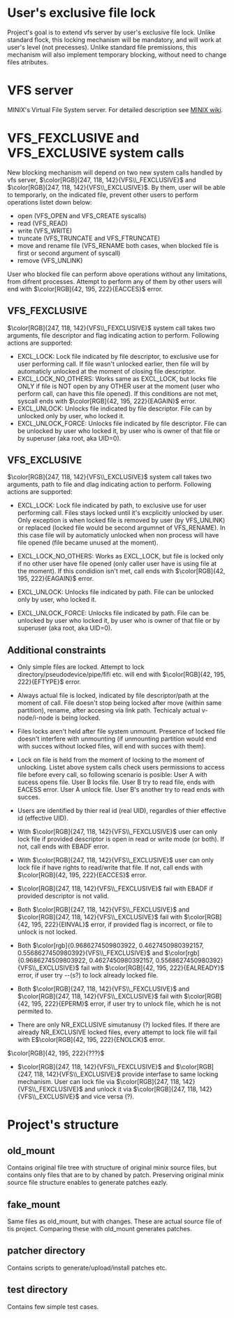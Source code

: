 # User's exclusive file lock
Project's goal is to extend vfs server by user's exclusive file lock. Unlike standard flock, this locking mechanism will be mandatory, and will work at user's level (not precesses). Unlike standard file premissions, this mechanism will also implement temporary blocking, without need to change files atributes.


# VFS server
MINIX's Virtual File System server. For detailed description see [MINIX wiki](https://wiki.minix3.org/doku.php?id=developersguide:vfsinternals).

# VFS_FEXCLUSIVE and VFS_EXCLUSIVE system calls

New blocking mechanism will depend on two new system calls handled by vfs server, $\color[RGB]{247, 118, 142}{VFS\\_FEXCLUSIVE}$ and $\color[RGB]{247, 118, 142}{VFS\\_EXCLUSIVE}$.
By them, user will be able to temporarly, on the indicated file, prevent other users to perform operations listet down below:
+ open (VFS_OPEN and VFS_CREATE syscalls)
+ read (VFS_READ)
+ write (VFS_WRITE)
+ truncate (VFS_TRUNCATE and VFS_FTRUNCATE)
+ move and rename file (VFS_RENAME both cases, when blocked file is first or second argument of syscall)
+ remove (VFS_UNLINK)

User who blocked file can perform above operations without any limitations, from difrent processes. Attempt to perform any of them by other users will end with $\color[RGB]{42, 195, 222}{EACCES}$ error.

## VFS_FEXCLUSIVE

 $\color[RGB]{247, 118, 142}{VFS\\_FEXCLUSIVE}$ system call takes two arguments, file descriptor and flag indicating action to perform. Following actions are supported:
+ EXCL_LOCK: Lock file indicated by file descriptor, to exclusive use for user performing call. If file wasn't unlocked earlier, then file will by automaticly unlocked at the moment of closing file descriptor.
+ EXCL_LOCK_NO_OTHERS: Works same as EXCL_LOCK, but locks file ONLY if file is NOT open by any OTHER user at the moment (user who perform call, can have this file opened). If this conditions are not met, syscall ends with $\color[RGB]{42, 195, 222}{EAGAIN}$ error.
+ EXCL_UNLOCK: Unlocks file indicated by file descriptor. File can by unlocked only by user, who locked it.
+ EXCL_UNLOCK_FORCE: Unlocks file indicated by file descriptor. File can be unlocked by user who locked it, by user who is owner of that file or by superuser (aka root, aka UID=0).

## VFS_EXCLUSIVE

 $\color[RGB]{247, 118, 142}{VFS\\_EXCLUSIVE}$ system call takes two arguments, path to file and dlag indicating action to perform. Following actions are supported:

+ EXCL_LOCK: Lock file indicated by path, to exclusive use for user performing call. Files stays locked until it's excplicitly unlocked by user. Only exception is when locked file is removed by user (by VFS_UNLINK) or replaced (locked file would be second argumnet of VFS_RENAME). In this case file will by automaticly unlocked when non process will have file opened (file became unused at the moment).

+ EXCL_LOCK_NO_OTHERS: Works as EXCL_LOCK, but file is locked only if no other user have file opened (only caller user have is using file at the moment). If this condidion isn't met, call ends with $\color[RGB]{42, 195, 222}{EAGAIN}$ error.

+ EXCL_UNLOCK: Unlocks file indicated by path. File can be unlocked only by user, who locked it.

+ EXCL_UNLOCK_FORCE: Unlocks file indicated by path. File can be unlocked by user who locked it, by user who is owner of that file or by superuser (aka root, aka UID=0).

## Additional constraints

+ Only simple files are locked. Attempt to lock directory/pseudodevice/pipe/fifi etc. will end with $\color[RGB]{42, 195, 222}{EFTYPE}$ error.

+ Always actual file is locked, indicated by file descriptor/path at the moment of call. File doesn't stop being locked after move (within same partition), rename, after accesing via link path. Techicaly actual v-node/i-node is being locked.

+ Files locks aren't held after file system unmount. Presence of locked file doesn't interfere with unmounting (if unmounting partition would end with succes without locked files, will end with succes with them).

+ Lock on file is held from the moment of locking to the moment of unlocking. Listet above system calls check users permissions to access file before every call, so following scenario is posible: User A with sucess opens file. User B locks file. User B try to read file, ends with EACESS error. User A unlock file. User B's another try to read ends with succes.

+ Users are identified by thier real id (real UID), regardles of thier effective id (effective UID).

+ With $\color[RGB]{247, 118, 142}{VFS\\_FEXCLUSIVE}$ user can only lock file if provided descriptor is open in read or write mode (or both). If not, call ends with EBADF error. 

+ With $\color[RGB]{247, 118, 142}{VFS\\_EXCLUSIVE}$ user can only lock file if have rights to read/write that file. If not, call ends with $\color[RGB]{42, 195, 222}{EACCES}$ error.

+ $\color[RGB]{247, 118, 142}{VFS\\_FEXCLUSIVE}$ fail with EBADF if provided descriptor is not valid.

+ Both $\color[RGB]{247, 118, 142}{VFS\\_FEXCLUSIVE}$ and $\color[RGB]{247, 118, 142}{VFS\\_EXCLUSIVE}$ fail with $\color[RGB]{42, 195, 222}{EINVAL}$ error, if provided flag is incorrect, or file to unlock is not locked.

+ Both $\color[rgb]{0.9686274509803922, 0.4627450980392157, 0.5568627450980392}{VFS\\_FEXCLUSIVE}$ and $\color[rgb]{0.9686274509803922, 0.4627450980392157, 0.5568627450980392}{VFS\\_EXCLUSIVE}$ fail with $\color[RGB]{42, 195, 222}{EALREADY}$ error, if user try --(s?) to lock already locked file.

+ Both $\color[RGB]{247, 118, 142}{VFS\\_FEXCLUSIVE}$ and $\color[RGB]{247, 118, 142}{VFS\\_EXCLUSIVE}$ fail with $\color[RGB]{42, 195, 222}{EPERM}$ error, if user try to unlock file, which he is not permited to.

+ There are only NR_EXCLUSIVE simutanusy (?) locked files. If there are already NR_EXCLUSIVE locked files, every attempt to lock file will fail with E$\color[RGB]{42, 195, 222}{ENOLCK}$ error.

$\color[RGB]{42, 195, 222}{???}$

+ $\color[RGB]{247, 118, 142}{VFS\\_FEXCLUSIVE}$ and $\color[RGB]{247, 118, 142}{VFS\\_EXCLUSIVE}$ provide interfase to same locking mechanism. User can lock file via $\color[RGB]{247, 118, 142}{VFS\\_FEXCLUSIVE}$ and unlock it via $\color[RGB]{247, 118, 142}{VFS\\_EXCLUSIVE}$ and vice versa (?).

# Project's structure

## old_mount

Contains original file tree with structure of original minix source files, but contains only files that are to by chaned by patch. Preserving original minix source file structure enables to generate patches eazly.

## fake_mount 
Same files as old_mount, but with changes. These are actual source file of tis project. Comparing these with old_mount generates patches.

## patcher directory

Contains scripts to generate/upload/install patches etc.

## test directory 

Contains few simple test cases.
